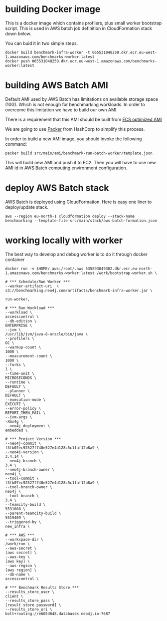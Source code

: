 # building Docker image

This is a docker image which contains profilers, plus small worker bootstrap
script. This is used in AWS batch job definition in CloudFormation stack down
below.

You can buid it in two simple steps.

	docker build benchmark-infra-worker -t 065531048259.dkr.ecr.eu-west-1.amazonaws.com/benchmarks-worker:latest
	docker push 065531048259.dkr.ecr.eu-west-1.amazonaws.com/benchmarks-worker:latest

# building AWS Batch AMI

Default AMI used by AWS Batch has limitations on available storage space (10G).
Which is not enough for benchmarking workloads. In order to overcome this limitation we
have to build our own AMI.

There is a requirement that this AMI should be built from
[ECS optimized AMI](https://docs.aws.amazon.com/AmazonECS/latest/developerguide/ecs-optimized_AMI.html)

We are going to use [Packer](https://www.packer.io/) from HashCorp to simplify this process.

In order to build a new AMI image, you should invoke the following command:

	packer build src/main/ami/benchmark-run-batch-worker/template.json

This will build new AMI and push it to EC2. Then you will have to use new AMI id
in AWS Batch computing environment configuration.

# deploy AWS Batch stack

AWS Batch is deployed using CloudFormation. Here is easy one liner to deploy/update stack.

	aws --region eu-north-1 cloudformation deploy --stack-name benchmarking --template-file src/main/stack/aws-batch-formation.json

# working locally with worker

The best way to develop and debug worker is to do it through docker container

	docker run -v $HOME/.aws:/root/.aws 535893049302.dkr.ecr.eu-north-1.amazonaws.com/benchmarks-worker:latest /work/bootstrap-worker.sh \

    # *** Schedule/Run Worker ***
    --worker-artifact-uri  \
    s3://benchmarking.neo4j.com/artifacts/benchmark-infra-worker.jar \

    run-worker,
    
    # *** Run Workload ***    
    --workload \
    accesscontrol \
    --db-edition \
    ENTERPRISE \
    --jvm \
    /usr/lib/jvm/java-8-oracle/bin/java \
    --profilers \
    GC \
    --warmup-count \
    1000 \
    --measurement-count \
    1000 \
    --forks \
    1 \
    --time-unit \
    MICROSECONDS \
    --runtime \
    DEFAULT \
    --planner \
    DEFAULT \
    --execution-mode \
    EXECUTE \
    --error-policy \
    REPORT_THEN_FAIL \
    --jvm-args \
    -Xmx4g \
    --neo4j-deployment \
    embedded \
    
    # *** Project Version ***
    --neo4j-commit \
    f3fb07ec92527f740e527e4d128c5c1faf12b8a9 \
    --neo4j-version \
    3.4.14 \
    --neo4j-branch \
    3.4 \
    --neo4j-branch-owner \
    neo4j \
    --tool-commit \
    f3fb07ec92527f740e527e4d128c5c1faf12b8a9 \
    --tool-branch-owner \
    neo4j \
    --tool-branch \
    3.4 \
    --teamcity-build \
    5531608 \
    --parent-teamcity-build \
    5519409 \
    --triggered-by \
    new_infra \

    # *** AWS ***
    --workspace-dir \
    /work/run \
    --aws-secret \
    [aws secret] \
    --aws-key \
    [aws key] \
    --aws-region \
    [aws region] \
    --db-name \
    accesscontrol \

    # *** Benchmark Results Store ***
    --results_store_user \
    client \
    --results_store_pass \
    [result store password] \
    --results_store_uri \
    bolt+routing://e605d648.databases.neo4j.io:7687
